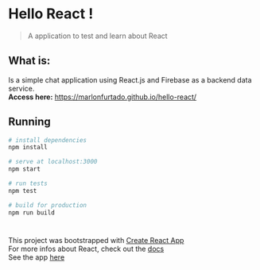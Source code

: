 # Hello React !
> A application to test and learn about React

## What is:
Is a simple chat application using React.js and Firebase as a backend data service.   
**Access here:** https://marlonfurtado.github.io/hello-react/
  
  
## Running

``` bash
# install dependencies
npm install

# serve at localhost:3000
npm start

# run tests
npm test

# build for production
npm run build

```

# 
This project was bootstrapped with [Create React App](https://github.com/facebookincubator/create-react-app)  
For more infos about React, check out the [docs](https://github.com/facebook/react/)  
See the app [here](https://marlonfurtado.github.io/hello-react/)
